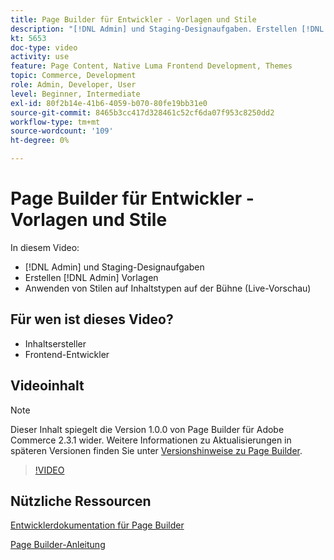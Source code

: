 ```yaml
---
title: Page Builder für Entwickler - Vorlagen und Stile
description: "[!DNL Admin] und Staging-Designaufgaben. Erstellen [!DNL Admin] Vorlagen ​. Wenden Sie Stile auf Inhaltstypen auf der Bühne (Live-Vorschau) an."
kt: 5653
doc-type: video
activity: use
feature: Page Content, Native Luma Frontend Development, Themes
topic: Commerce, Development
role: Admin, Developer, User
level: Beginner, Intermediate
exl-id: 80f2b14e-41b6-4059-b070-80fe19bb31e0
source-git-commit: 8465b3cc417d328461c52cf6da07f953c8250dd2
workflow-type: tm+mt
source-wordcount: '109'
ht-degree: 0%

---
```


# Page Builder für Entwickler - Vorlagen und Stile

In diesem Video:

- [!DNL Admin] und Staging-Designaufgaben
- Erstellen [!DNL Admin] Vorlagen &#x200B;
- Anwenden von Stilen auf Inhaltstypen auf der Bühne (Live-Vorschau)

## Für wen ist dieses Video?

- Inhaltsersteller
- Frontend-Entwickler

## Videoinhalt

>[!NOTE]
>
>Dieser Inhalt spiegelt die Version 1.0.0 von Page Builder für Adobe Commerce 2.3.1 wider. Weitere Informationen zu Aktualisierungen in späteren Versionen finden Sie unter [Versionshinweise zu Page Builder](https://experienceleague.adobe.com/docs/commerce-admin/page-builder/release-notes.html).

>[!VIDEO](https://video.tv.adobe.com/v/35712?quality=12&learn=on)

## Nützliche Ressourcen

[Entwicklerdokumentation für Page Builder](https://developer.adobe.com/commerce/frontend-core/page-builder/)

[Page Builder-Anleitung](https://experienceleague.adobe.com/docs/commerce-admin/page-builder/introduction.html)
